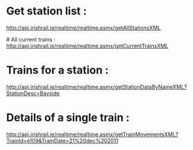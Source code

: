 # Get station list :
http://api.irishrail.ie/realtime/realtime.asmx/getAllStationsXML


# All current trains :
http://api.irishrail.ie/realtime/realtime.asmx/getCurrentTrainsXML


# Trains for a station :
http://api.irishrail.ie/realtime/realtime.asmx/getStationDataByNameXML?StationDesc=Bayside


# Details of a single train :
http://api.irishrail.ie/realtime/realtime.asmx/getTrainMovementsXML?TrainId=e109&TrainDate=21%20dec%202011





